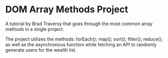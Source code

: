 # DOM Array Methods Project
 A tutorial by Brad Traversy that goes through the most common array methods in a single project. 

The project utilizes the methods: forEach(); map(); sort(); filter(); reduce(); as well as the asynchronous function while fetching an API to randomly generate users for the wealth list. 